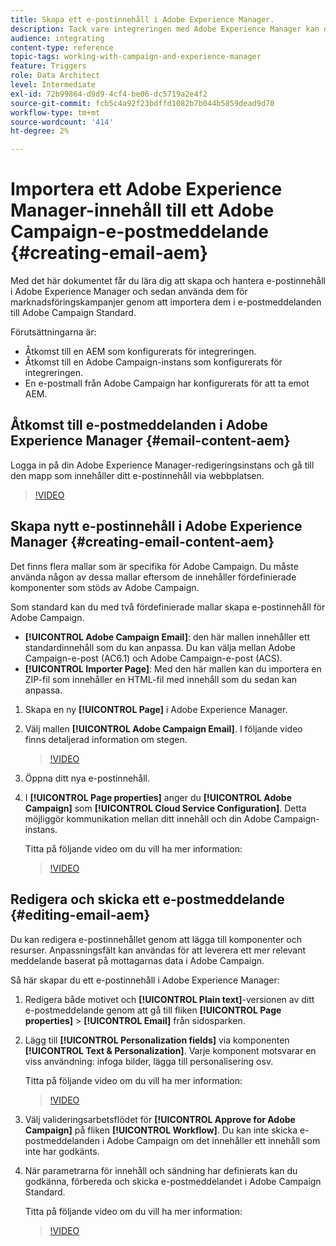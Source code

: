 ```yaml
---
title: Skapa ett e-postinnehåll i Adobe Experience Manager.
description: Tack vare integreringen med Adobe Experience Manager kan du skapa innehåll direkt i AEM och använda det senare i Adobe Campaign.
audience: integrating
content-type: reference
topic-tags: working-with-campaign-and-experience-manager
feature: Triggers
role: Data Architect
level: Intermediate
exl-id: 72b99864-d9d9-4cf4-be06-dc5719a2e4f2
source-git-commit: fcb5c4a92f23bdffd1082b7b044b5859dead9d70
workflow-type: tm+mt
source-wordcount: '414'
ht-degree: 2%

---
```


# Importera ett Adobe Experience Manager-innehåll till ett Adobe Campaign-e-postmeddelande {#creating-email-aem}

Med det här dokumentet får du lära dig att skapa och hantera e-postinnehåll i Adobe Experience Manager och sedan använda dem för marknadsföringskampanjer genom att importera dem i e-postmeddelanden till Adobe Campaign Standard.

Förutsättningarna är:

* Åtkomst till en AEM som konfigurerats för integreringen.
* Åtkomst till en Adobe Campaign-instans som konfigurerats för integreringen.
* En e-postmall från Adobe Campaign har konfigurerats för att ta emot AEM.

## Åtkomst till e-postmeddelanden i Adobe Experience Manager {#email-content-aem}

Logga in på din Adobe Experience Manager-redigeringsinstans och gå till den mapp som innehåller ditt e-postinnehåll via webbplatsen.

>[!VIDEO](https://video.tv.adobe.com/v/29996)

## Skapa nytt e-postinnehåll i Adobe Experience Manager {#creating-email-content-aem}

Det finns flera mallar som är specifika för Adobe Campaign. Du måste använda någon av dessa mallar eftersom de innehåller fördefinierade komponenter som stöds av Adobe Campaign.

Som standard kan du med två fördefinierade mallar skapa e-postinnehåll för Adobe Campaign.

* **[!UICONTROL Adobe Campaign Email]**: den här mallen innehåller ett standardinnehåll som du kan anpassa. Du kan välja mellan Adobe Campaign-e-post (AC6.1) och Adobe Campaign-e-post (ACS).
* **[!UICONTROL Importer Page]**: Med den här mallen kan du importera en ZIP-fil som innehåller en HTML-fil med innehåll som du sedan kan anpassa.

1. Skapa en ny **[!UICONTROL Page]** i Adobe Experience Manager.

1. Välj mallen **[!UICONTROL Adobe Campaign Email]**. I följande video finns detaljerad information om stegen.
   >[!VIDEO](https://video.tv.adobe.com/v/29997)

1. Öppna ditt nya e-postinnehåll.

1. I **[!UICONTROL Page properties]** anger du **[!UICONTROL Adobe Campaign]** som **[!UICONTROL Cloud Service Configuration]**. Detta möjliggör kommunikation mellan ditt innehåll och din Adobe Campaign-instans.

   Titta på följande video om du vill ha mer information:

   >[!VIDEO](https://video.tv.adobe.com/v/29999)

## Redigera och skicka ett e-postmeddelande {#editing-email-aem}

Du kan redigera e-postinnehållet genom att lägga till komponenter och resurser. Anpassningsfält kan användas för att leverera ett mer relevant meddelande baserat på mottagarnas data i Adobe Campaign.

Så här skapar du ett e-postinnehåll i Adobe Experience Manager:

1. Redigera både motivet och **[!UICONTROL Plain text]**-versionen av ditt e-postmeddelande genom att gå till fliken **[!UICONTROL Page properties]** > **[!UICONTROL Email]** från sidosparken.

1. Lägg till **[!UICONTROL Personalization fields]** via komponenten **[!UICONTROL Text & Personalization]**. Varje komponent motsvarar en viss användning: infoga bilder, lägga till personalisering osv.

   Titta på följande video om du vill ha mer information:
   >[!VIDEO](https://video.tv.adobe.com/v/29998)

1. Välj valideringsarbetsflödet för **[!UICONTROL Approve for Adobe Campaign]** på fliken **[!UICONTROL Workflow]**. Du kan inte skicka e-postmeddelanden i Adobe Campaign om det innehåller ett innehåll som inte har godkänts.

1. När parametrarna för innehåll och sändning har definierats kan du godkänna, förbereda och skicka e-postmeddelandet i Adobe Campaign Standard.

   Titta på följande video om du vill ha mer information:

   >[!VIDEO](https://video.tv.adobe.com/v/23721)
